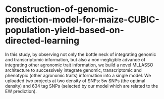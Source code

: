 # Construction-of-genomic-prediction-model-for-maize-CUBIC-population-yield-based-on-directed-learning
In this study, by observing not only the bottle neck of integrating genomic and transcriptomic information, but also a non-negligible advance of integrating other agronomic trait information, we build a novel MLLASSO architecture to successively integrate genomic, transcriptomic and phenotypic (other agronomic traits) information into a single model. We uploaded two projects at two density of SNPs: 5w SNPs (the optimal density) and 634 tag SNPs (selected by our model which are related to the EW prediction).  
